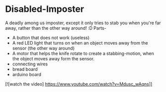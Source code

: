# Disabled-Imposter
A deadly among us imposter, except it only tries to stab you when you're far away, rather than the other way around! :D
Parts-
- A button that does not work (useless)
- A red LED light that turns on when an object moves away from the sensor (the other way around)
- A motor that helps the knife rotate to create a stabbing-motion, when the object moves away form the sensor.
- connecting wires
- bread board
- arduino board


[![watch the video] https://www.youtube.com/watch?v=Mdusc_wAqns]]
